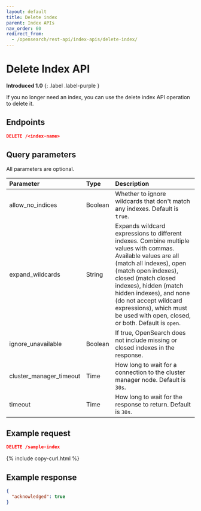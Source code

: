 ```yaml
---
layout: default
title: Delete index
parent: Index APIs
nav_order: 60
redirect_from:
  - /opensearch/rest-api/index-apis/delete-index/
---
```


# Delete Index API
**Introduced 1.0**
{: .label .label-purple }

If you no longer need an index, you can use the delete index API operation to delete it.

## Endpoints

```json
DELETE /<index-name>
```

## Query parameters

All parameters are optional.

Parameter | Type | Description
:--- | :--- | :---
allow_no_indices | Boolean | Whether to ignore wildcards that don't match any indexes. Default is `true`.
expand_wildcards | String | Expands wildcard expressions to different indexes. Combine multiple values with commas. Available values are all (match all indexes), open (match open indexes), closed (match closed indexes), hidden (match hidden indexes), and none (do not accept wildcard expressions), which must be used with open, closed, or both. Default is `open`.
ignore_unavailable | Boolean | If true, OpenSearch does not include missing or closed indexes in the response.
cluster_manager_timeout | Time | How long to wait for a connection to the cluster manager node. Default is `30s`.
timeout | Time | How long to wait for the response to return. Default is `30s`.

## Example request

```json
DELETE /sample-index
```
{% include copy-curl.html %}


## Example response
```json
{
  "acknowledged": true
}
```
